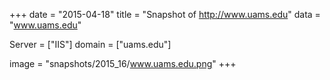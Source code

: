
+++
date = "2015-04-18"
title = "Snapshot of http://www.uams.edu"
data = "www.uams.edu"

Server = ["IIS"]
domain = ["uams.edu"]

  image = "snapshots/2015_16/www.uams.edu.png"
+++
#
